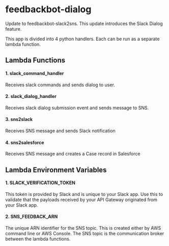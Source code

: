# feedbackbot-dialog

Update to feedbackbot-slack2sns.  This update introduces the Slack Dialog feature.

This app is divided into 4 python handlers. Each can be run as a separate lambda function.

## Lambda Functions

#### 1. slack_command_handler
Receives slack commands and sends dialog to user.

#### 2. slack_dialog_handler
Receives slack dialog submission event and sends message to SNS.

#### 3. sns2slack
Receives SNS message and sends Slack notification

#### 4. sns2salesforce
Receives SNS message and creates a Case record in Salesforce

## Lambda Environment Variables

#### 1. SLACK_VERIFICATION_TOKEN
This token is provided by Slack and is unique to your Slack app. Use this to validate that the payloads received by your API Gateway originated from your Slack app.

#### 2. SNS_FEEDBACK_ARN
The unique ARN identifier for the SNS topic. This is created either by AWS command line or AWS Console. The SNS topic is the communication broker between the lambda functions.
